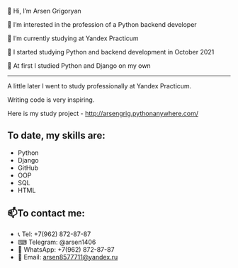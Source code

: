 👋 Hi, I’m Arsen Grigoryan

👀 I’m interested in the profession of a Python backend developer

🌱 I’m currently studying at Yandex Practicum

💞️ I started studying Python and backend development in October 2021

🐍 At first I studied Python and Django on my own

---
A little later I went to study professionally at Yandex Practicum.

Writing code is very inspiring.

Here is my study project - http://arsengrig.pythonanywhere.com/

To date, my skills are:
---
- Python 
- Django
- GitHub
- OOP
- SQL 
- HTML

📫To contact me: 
---
- 📞 Tel: +7(962) 872-87-87
- ⌨ Telegram: @arsen1406
- 📱 WhatsApp: +7(962) 872-87-87
- 📧 Email: arsen8577711@yandex.ru
